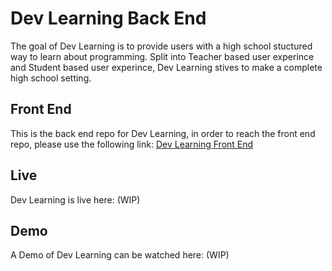 # Dev Learning Back End

The goal of Dev Learning is to provide users with a high school stuctured way to learn about programming. Split into Teacher based user experince and Student based user experince, Dev Learning stives to make a complete high school setting.

## Front End

This is the back end repo for Dev Learning, in order to reach the front end repo, please use the following link: [Dev Learning Front End](https://github.com/arieldavis22/dev-learning-frontend)

## Live

Dev Learning is live here: (WIP)

## Demo

A Demo of Dev Learning can be watched here: (WIP)
